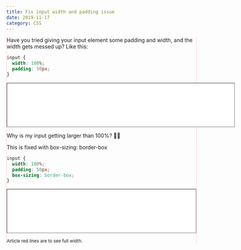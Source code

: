 ```yaml
---
title: Fix input width and padding issue
date: 2019-11-17
category: CSS
---
```


<section>

Have you tried giving your input element some padding and width, and the width gets messed up? Like this:

```css
input {
  width: 100%;
  padding: 50px;
}
```

<input type="text">

Why is my input getting larger than 100%? 🤷‍😩

This is fixed with box-sizing: border-box

```css
input {
  width: 100%;
  padding: 50px;
  box-sizing: border-box;
}
```

<input type="text" class="fixed">

<small>Article red lines are to see full width.</small>

</section>

<style scoped>
input{
  width: 100%;
  padding: 50px;
  border-width: 1px;
  box-sizing: initial;
}

.fixed{
  box-sizing: border-box;
}

section{
  border-left: 1px solid rgba(255, 0, 0, 0.2);
  border-right: 1px solid rgba(255, 0, 0, 0.2);
}
</style>
